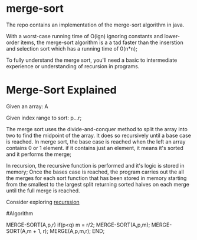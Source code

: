 # merge-sort

The repo contains an implementation of the merge-sort algorithm in java.

With a worst-case running time of O(lgn) ignoring constants and lower-order items, the merge-sort algorithm is a a tad faster than the inserstion and selection sort which has a running time of 0(n*n);

To fully understand the merge sort, you'll need a basic to intermediate experience or understanding of recursion in programs.

# Merge-Sort Explained
Given an array: A

Given index range to sort: p...r;

The merge sort uses the divide-and-conquer method to split the array into two to find the midpoint of the array.
It does so recursively until a base case is reached. In merge sort, the base case is reached when the left an array contains 0 or 1 element.
if it contains just an element, it means it's sorted and it performs the merge;

In recursion, the recursive function is performed and it's logic is stored in memory;
Once the bases case is reached, the program carries out the all the merges for each sort function that has been stored in memory starting from the smallest to the largest split returning sorted halves on each merge until the full merge is reached.

Consider exploring <a href="https://www.tutorialspoint.com/cprogramming/c_recursion.htm">recurssion</a>

#Algorithm

MERGE-SORT(A,p,r)
  if(p<q)
    m = r/2;
    MERGE-SORT(A,p,m);
    MERGE-SORT(A,m + 1, r);
    MERGE(A,p,m,r);
END;
